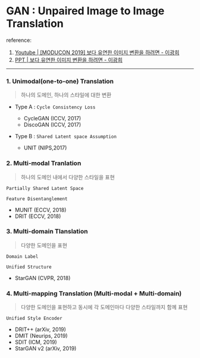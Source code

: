 # GAN : Unpaired Image to Image Translation

reference:
1. [Youtube | [MODUCON 2019] 보다 유연한 이미지 변환을 하려면 - 이광희](https://www.youtube.com/watch?v=rHDa_fEd_0Q)
2. [PPT | 보다 유연한 이미지 변환을 하려면 - 이광희](http://moducon.kr/wp/wp-content/uploads/2020/02/%E1%84%8B%E1%85%B5%E1%84%80%E1%85%AA%E1%86%BC%E1%84%92%E1%85%B4_ModuCon.pdf) 
---


### 1. Unimodal(one-to-one) Translation
> 하나의 도메인, 하나의 스타일에 대한 변환
- Type A : `Cycle Consistency Loss`
    - CycleGAN (ICCV, 2017)
    - DiscoGAN (ICCV, 2017)

- Type B : `Shared Latent space Assumption`
    - UNIT (NIPS,2017)

### 2. Multi-modal Tranlation
> 하나의 도메인 내에서 다양한 스타일을 표현

`Partially Shared Latent Space`

`Feature Disentanglement`

- MUNIT (ECCV, 2018)
- DRIT (ECCV, 2018)

### 3. Multi-domain Tlanslation
> 다양한 도메인을 표현

`Domain Label` 

`Unified Structure`

- StarGAN (CVPR, 2018)

### 4. Multi-mapping Translation (Multi-modal + Multi-domain)
> 다양한 도메인을 표현하고 동시에 각 도메인마다 다양한 스타일까지 함께 표현

`Unified Style Encoder`
- DRIT++ (arXiv, 2019)
- DMIT (Neurips, 2019)
- SDIT (ICM, 2019)
- StarGAN v2 (arXiv, 2019)